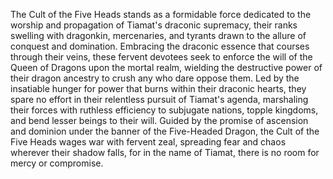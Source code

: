 The Cult of the Five Heads stands as a formidable force dedicated to the worship and propagation of Tiamat's draconic supremacy, their ranks swelling with dragonkin, mercenaries, and tyrants drawn to the allure of conquest and domination. Embracing the draconic essence that courses through their veins, these fervent devotees seek to enforce the will of the Queen of Dragons upon the mortal realm, wielding the destructive power of their dragon ancestry to crush any who dare oppose them. Led by the insatiable hunger for power that burns within their draconic hearts, they spare no effort in their relentless pursuit of Tiamat's agenda, marshaling their forces with ruthless efficiency to subjugate nations, topple kingdoms, and bend lesser beings to their will. Guided by the promise of ascension and dominion under the banner of the Five-Headed Dragon, the Cult of the Five Heads wages war with fervent zeal, spreading fear and chaos wherever their shadow falls, for in the name of Tiamat, there is no room for mercy or compromise.